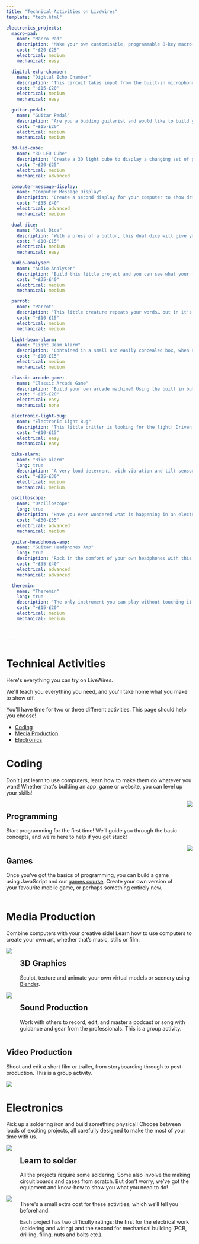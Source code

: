 ```yaml
---
title: "Technical Activities on LiveWires"
template: "tech.html"

electronics_projects:
  macro-pad:
    name: "Macro Pad"
    description: "Make your own customisable, programmable 8-key macro-pad, complete with volume control. It connects to your computer over USB and has 8 mechanical keyboard switches that you can program to do whatever you want, plus a screen, rotary encoder and LEDs!"
    cost: "~£20-£25"
    electrical: medium
    mechanical: easy

  digital-echo-chamber:
    name: "Digital Echo Chamber"
    description: "This circuit takes input from the built-in microphone, or from an external input, and allows you to add echo and feedback to your voice, or music.  This circuit uses a ready make circuit board."
    cost: "~£15-£20"
    electrical: medium
    mechanical: easy

  guitar-pedal:
    name: "Guitar Pedal"
    description: "Are you a budding guitarist and would like to build your own distortion pedal? With this project, you can!"
    cost: "~£15-£20"
    electrical: medium
    mechanical: medium

  3d-led-cube:
    name: "3D LED Cube"
    description: "Create a 3D light cube to display a changing set of patterns. Software is provided to program lighting sequences.  This circuit uses a ready made circuit board, but you will need to have experience and a steady hand to be able to solder the tricky cube joints."
    cost: "~£20-£25"
    electrical: medium
    mechanical: advanced

  computer-message-display:
    name: "Computer Message Display"
    description: "Create a second display for your computer to show drive space information, incoming emails, or display your Twitter feed. Drivers and software provided for Windows XP or greater, and a DLL is provided if you want to program it for other purposes. This uses a ready made circuit board, but you will need to have good soldering skills due to the complexity of some of the joints."
    cost: "~£35-£40"
    electrical: advanced
    mechanical: medium

  dual-dice:
    name: "Dual Dice"
    description: "With a press of a button, this dual dice will give you a roll! LEDs light to show your number."
    cost: "~£10-£15"
    electrical: medium
    mechanical: easy

  audio-analyser:
    name: "Audio Analyser"
    description: "Build this little project and you can see what your musical instruments or recording are doing: with a graphic display you can see a real-time spectrum of your audio."
    cost: "~£35-£40"
    electrical: medium
    mechanical: medium

  parrot:
    name: "Parrot"
    description: "This little creature repeats your words… but in it's own voice! Complete with microphone, loudspeaker and case."
    cost: "~£10-£15"
    electrical: medium
    mechanical: medium

  light-beam-alarm:
    name: "Light Beam Alarm"
    description: "Contained in a small and easily concealed box, when an intruder passes by it emits a piercing whistle letting you know they’re there. "
    cost: "~£10-£15"
    electrical: medium
    mechanical: medium

  classic-arcade-game:
    name: "Classic Arcade Game"
    description: "Build your own arcade machine! Using the built in buttons you can play the classic Pong computer game on your TV. This project uses a ready-made circuit board making it ideal if you're new to electronics."
    cost: "~£15-£20"
    electrical: easy
    mechanical: none

  electronic-light-bug:
    name: "Electronic Light Bug"
    description: "This little critter is looking for the light! Driven by two miniature motors it can direct itself to where it detects the most light. This project uses a ready-made circuit board making it ideal if you're new to electronics."
    cost: "~£10-£15"
    electrical: easy
    mechanical: easy

  bike-alarm:
    name: "Bike alarm"
    long: true
    description: "A very loud deterrent, with vibration and tilt sensors, a key switch, and optional tamper alarm."
    cost: "~£25-£30"
    electrical: medium
    mechanical: medium

  oscilloscope:
    name: "Oscilloscope"
    long: true
    description: "Have you ever wondered what is happening in an electronic circuit? Now is your chance to find out. Build this little PC powered oscilloscope and you can look at signals to your heart's content. This uses a ready made circuit board and has a reasonable number of components. All the software you need is provided as well."
    cost: "~£30-£35"
    electrical: advanced
    mechanical: medium

  guitar-headphones-amp:
    name: "Guitar Headphones Amp"
    long: true
    description: "Rock in the comfort of your own headphones with this battery powered box. It's a DI box too, so you can plug into a mixer if you want everyone to hear."
    cost: "~£35-£40"
    electrical: advanced
    mechanical: advanced

  theremin:
    name: "Theremin"
    long: true
    description: "The only instrument you can play without touching it! Create weird and wonderful music by waving your hands!"
    cost: "~£15-£20"
    electrical: medium
    mechanical: medium



---
```


<h1 class="page-title">Technical Activities</h1>

Here's everything you can try on LiveWires.

We'll teach you everything you need, and you'll take home what you make to show off.

You'll have time for two or three different activities. This page should help you choose!

<ul class="compact-links">
  <li><a href="#coding">Coding</a></li>
  <li><a href="#creative">Media Production</a></li>
  <li><a href="#electronics">Electronics</a></li>
</ul>



# Coding <a id="coding"></a>

Don't just learn to use computers, learn how to make them do whatever you want! Whether that's building an app, game or website, you can level up your skills!


<div class="columns">
<div>

## Programming <a id="coding-js"></a>

Start programming for the first time! We’ll guide you through the basic concepts, and we’re here to help if you get stuck!

</div>
<img src="/assets/photo/2022/coding.jpg">
</div>

<div class="columns columns-reverse">
<div>

## Games <a id="coding-games"></a>

Once you’ve got the basics of programming, you can build a game using JavaScript and our [games course](https://livewires.github.io/you-win/install). Create your own version of your favourite mobile game, or perhaps something entirely new.

</div>
<img src="/assets/photo/2022/computerhelp.jpg">
</div>



# Media Production <a id="creative"></a>

Combine computers with your creative side! Learn how to use computers to create your own art, whether that’s music, stills or film.

<div class="columns columns-reverse">
<img src="/assets/photo/2022/graphics.jpg">
<div>

## 3D Graphics <a id="graphics"></a>

Sculpt, texture and animate your own virtual models or scenery using [Blender](https://www.blender.org/).

</div>
</div>

<div class="columns columns">
<img src="/assets/photo/2022/music.jpg">
<div>

## Sound Production <a id="recording"></a>

Work with others to record, edit, and master a podcast or song with guidance and gear from the professionals. This is a group activity.

</div>
</div>

## Video Production <a id="recording"></a>

Shoot and edit a short film or trailer, from storyboarding through to post-production. This is a group activity.

<img src="/assets/photo/2022/sound.jpg">


# Electronics <a id="electronics"></a>

Pick up a soldering iron and build something physical!
Choose between loads of exciting projects, all carefully designed to make the most of your time with us.

<div class="columns columns-reverse">
<img src="/assets/photo/2022/soldering.jpg">
<div>

## Learn to solder

All the projects require some soldering. Some also involve the making circuit boards and cases from scratch. But don’t worry, we’ve got the equipment and know-how to show you what you need to do!

</div>
</div>

<div class="columns">
<img src="/assets/photo/2022/electronics.jpg">
<div>

There's a small extra cost for these activities, which we’ll tell you beforehand.

Each project has two difficulty ratings: the first for the electrical work (soldering and wiring) and the second for mechanical building (PCB, drilling, filing, nuts and bolts etc.).

</div>
</div>

<!-- content from templates/tech.html follows -->
